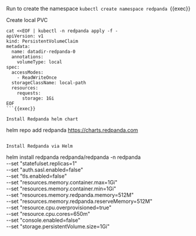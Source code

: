 Run to create the namespace `kubectl create namespace redpanda `{{exec}}


Create local PVC 

```
cat <<EOF | kubectl -n redpanda apply -f -
apiVersion: v1
kind: PersistentVolumeClaim
metadata:
  name: datadir-redpanda-0
  annotations:
    volumeType: local
spec:
  accessModes:
    - ReadWriteOnce
  storageClassName: local-path
  resources:
    requests:
      storage: 1Gi
EOF
```{{exec}}

Install Redpanda helm chart
```
helm repo add redpanda https://charts.redpanda.com
```{{exec}}

Install Redpanda via Helm

```
helm install redpanda redpanda/redpanda -n redpanda \
 --set "statefulset.replicas=1" \
 --set "auth.sasl.enabled=false" \
 --set "tls.enabled=false" \
 --set "resources.memory.container.max=1Gi" \
 --set "resources.memory.container.min=1Gi" \
 --set "resources.memory.redpanda.memory=512M" \
 --set "resources.memory.redpanda.reserveMemory=512M" \
 --set "resource.cpu.overprovisioned=true" \
 --set "resource.cpu.cores=650m" \
 --set "console.enabled=false" \
 --set "storage.persistentVolume.size=1Gi"
```